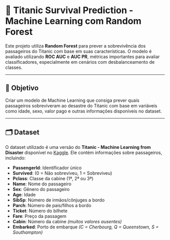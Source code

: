 # 🚢 Titanic Survival Prediction - Machine Learning com Random Forest

Este projeto utiliza **Random Forest** para prever a sobrevivência dos passageiros do Titanic com base em suas características. O modelo é avaliado utilizando **ROC AUC** e **AUC PR**, métricas importantes para avaliar classificadores, especialmente em cenários com desbalanceamento de classes.

---

## 📌 Objetivo

Criar um modelo de Machine Learning que consiga prever quais passageiros sobreviveram ao desastre do Titanic com base em variáveis como idade, sexo, valor pago e outras informações disponíveis no dataset.

---

## 🗂️ Dataset  

O dataset utilizado é uma versão do **Titanic - Machine Learning from Disaster** disponível no [Kaggle](https://www.kaggle.com/competitions/titanic). Ele contém informações sobre passageiros, incluindo:  

- **PassengerId**: Identificador único  
- **Survived**: (0 = Não sobreviveu, 1 = Sobreviveu)  
- **Pclass**: Classe da cabine (1ª, 2ª ou 3ª)  
- **Name**: Nome do passageiro  
- **Sex**: Gênero do passageiro  
- **Age**: Idade  
- **SibSp**: Número de irmãos/cônjuges a bordo  
- **Parch**: Número de pais/filhos a bordo  
- **Ticket**: Número do bilhete  
- **Fare**: Preço da passagem  
- **Cabin**: Número da cabine *(muitos valores ausentes)*  
- **Embarked**: Porto de embarque *(C = Cherbourg, Q = Queenstown, S = Southampton)*  
